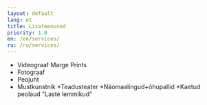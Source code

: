 ```yaml
---
layout: default
lang: et
title: Lisateenused
priority: 1.0
en: /en/services/
ru: /ru/services/
---
```


* Videograaf Marge Prints
* Fotograaf
* Peojuht
* Mustkunstnik
*Teadusteater
*Näomaalingud+õhupallid
*Kaetud peolaud "Laste lemmikud"

